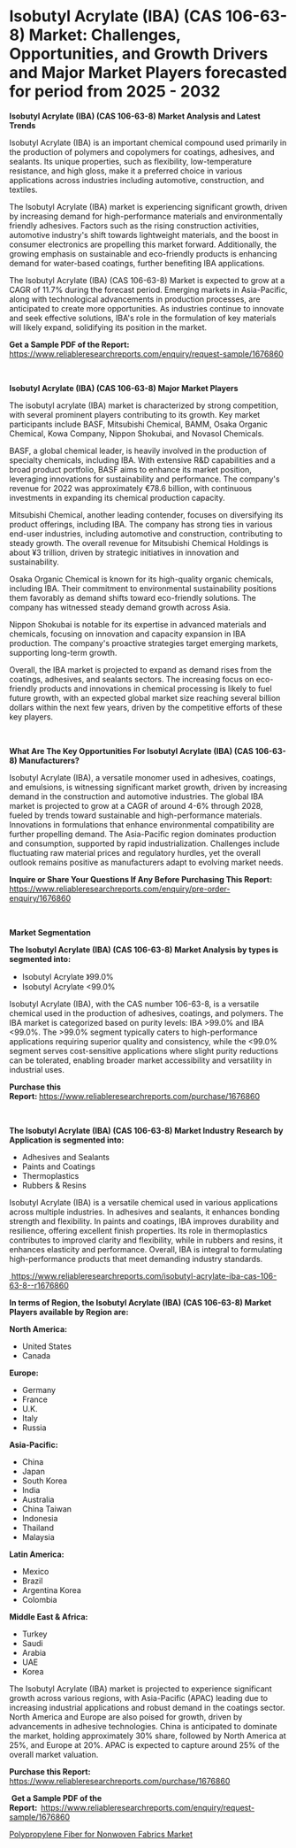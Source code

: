 <p><h1>Isobutyl Acrylate (IBA) (CAS 106-63-8) Market: Challenges, Opportunities, and Growth Drivers and Major Market Players forecasted for period from 2025 - 2032</h1></p><p><strong>Isobutyl Acrylate (IBA) (CAS 106-63-8) Market Analysis and Latest Trends</strong></p>
<p><p>Isobutyl Acrylate (IBA) is an important chemical compound used primarily in the production of polymers and copolymers for coatings, adhesives, and sealants. Its unique properties, such as flexibility, low-temperature resistance, and high gloss, make it a preferred choice in various applications across industries including automotive, construction, and textiles.</p><p>The Isobutyl Acrylate (IBA) market is experiencing significant growth, driven by increasing demand for high-performance materials and environmentally friendly adhesives. Factors such as the rising construction activities, automotive industry's shift towards lightweight materials, and the boost in consumer electronics are propelling this market forward. Additionally, the growing emphasis on sustainable and eco-friendly products is enhancing demand for water-based coatings, further benefiting IBA applications.</p><p>The Isobutyl Acrylate (IBA) (CAS 106-63-8) Market is expected to grow at a CAGR of 11.7% during the forecast period. Emerging markets in Asia-Pacific, along with technological advancements in production processes, are anticipated to create more opportunities. As industries continue to innovate and seek effective solutions, IBA's role in the formulation of key materials will likely expand, solidifying its position in the market.</p></p>
<p><strong>Get a Sample PDF of the Report:&nbsp;</strong> <a href="https://www.reliableresearchreports.com/enquiry/request-sample/1676860?utm_campaign=3313&utm_medium=2&utm_source=Github&utm_content=ia&utm_term=24032025&utm_id=isobutyl-acrylate-iba-cas-106-63-8">https://www.reliableresearchreports.com/enquiry/request-sample/1676860</a></p>
<p>&nbsp;</p>
<p><strong>Isobutyl Acrylate (IBA) (CAS 106-63-8) Major Market Players</strong></p>
<p><p>The isobutyl acrylate (IBA) market is characterized by strong competition, with several prominent players contributing to its growth. Key market participants include BASF, Mitsubishi Chemical, BAMM, Osaka Organic Chemical, Kowa Company, Nippon Shokubai, and Novasol Chemicals.</p><p>BASF, a global chemical leader, is heavily involved in the production of specialty chemicals, including IBA. With extensive R&D capabilities and a broad product portfolio, BASF aims to enhance its market position, leveraging innovations for sustainability and performance. The company's revenue for 2022 was approximately €78.6 billion, with continuous investments in expanding its chemical production capacity.</p><p>Mitsubishi Chemical, another leading contender, focuses on diversifying its product offerings, including IBA. The company has strong ties in various end-user industries, including automotive and construction, contributing to steady growth. The overall revenue for Mitsubishi Chemical Holdings is about ¥3 trillion, driven by strategic initiatives in innovation and sustainability.</p><p>Osaka Organic Chemical is known for its high-quality organic chemicals, including IBA. Their commitment to environmental sustainability positions them favorably as demand shifts toward eco-friendly solutions. The company has witnessed steady demand growth across Asia.</p><p>Nippon Shokubai is notable for its expertise in advanced materials and chemicals, focusing on innovation and capacity expansion in IBA production. The company's proactive strategies target emerging markets, supporting long-term growth.</p><p>Overall, the IBA market is projected to expand as demand rises from the coatings, adhesives, and sealants sectors. The increasing focus on eco-friendly products and innovations in chemical processing is likely to fuel future growth, with an expected global market size reaching several billion dollars within the next few years, driven by the competitive efforts of these key players.</p></p>
<p>&nbsp;</p>
<p><strong>What Are The Key Opportunities For Isobutyl Acrylate (IBA) (CAS 106-63-8) Manufacturers?</strong></p>
<p><p>Isobutyl Acrylate (IBA), a versatile monomer used in adhesives, coatings, and emulsions, is witnessing significant market growth, driven by increasing demand in the construction and automotive industries. The global IBA market is projected to grow at a CAGR of around 4-6% through 2028, fueled by trends toward sustainable and high-performance materials. Innovations in formulations that enhance environmental compatibility are further propelling demand. The Asia-Pacific region dominates production and consumption, supported by rapid industrialization. Challenges include fluctuating raw material prices and regulatory hurdles, yet the overall outlook remains positive as manufacturers adapt to evolving market needs.</p></p>
<p><strong>Inquire or Share Your Questions If Any Before Purchasing This Report:</strong> <a href="https://www.reliableresearchreports.com/enquiry/pre-order-enquiry/1676860?utm_campaign=3313&utm_medium=2&utm_source=Github&utm_content=ia&utm_term=24032025&utm_id=isobutyl-acrylate-iba-cas-106-63-8">https://www.reliableresearchreports.com/enquiry/pre-order-enquiry/1676860</a></p>
<p>&nbsp;</p>
<p><strong>Market Segmentation</strong></p>
<p><strong>The Isobutyl Acrylate (IBA) (CAS 106-63-8) Market Analysis by types is segmented into:</strong></p>
<p><ul><li>Isobutyl Acrylate 》99.0%</li><li>Isobutyl Acrylate <99.0%</li></ul></p>
<p><p>Isobutyl Acrylate (IBA), with the CAS number 106-63-8, is a versatile chemical used in the production of adhesives, coatings, and polymers. The IBA market is categorized based on purity levels: IBA >99.0% and IBA <99.0%. The >99.0% segment typically caters to high-performance applications requiring superior quality and consistency, while the <99.0% segment serves cost-sensitive applications where slight purity reductions can be tolerated, enabling broader market accessibility and versatility in industrial uses.</p></p>
<p><strong>Purchase this Report:&nbsp;</strong><a href="https://www.reliableresearchreports.com/purchase/1676860?utm_campaign=3313&utm_medium=2&utm_source=Github&utm_content=ia&utm_term=24032025&utm_id=isobutyl-acrylate-iba-cas-106-63-8">https://www.reliableresearchreports.com/purchase/1676860</a></p>
<p>&nbsp;</p>
<p><strong>The Isobutyl Acrylate (IBA) (CAS 106-63-8) Market Industry Research by Application is segmented into:</strong></p>
<p><ul><li>Adhesives and Sealants</li><li>Paints and Coatings</li><li>Thermoplastics</li><li>Rubbers & Resins</li></ul></p>
<p><p>Isobutyl Acrylate (IBA) is a versatile chemical used in various applications across multiple industries. In adhesives and sealants, it enhances bonding strength and flexibility. In paints and coatings, IBA improves durability and resilience, offering excellent finish properties. Its role in thermoplastics contributes to improved clarity and flexibility, while in rubbers and resins, it enhances elasticity and performance. Overall, IBA is integral to formulating high-performance products that meet demanding industry standards.</p></p>
<p><a href="https://www.reliableresearchreports.com/isobutyl-acrylate-iba-cas-106-63-8--r1676860?utm_campaign=3313&utm_medium=2&utm_source=Github&utm_content=ia&utm_term=24032025&utm_id=isobutyl-acrylate-iba-cas-106-63-8">&nbsp;https://www.reliableresearchreports.com/isobutyl-acrylate-iba-cas-106-63-8--r1676860</a></p>
<p><strong>In terms of Region, the Isobutyl Acrylate (IBA) (CAS 106-63-8) Market Players available by Region are:</strong></p>
<p>
    <p> <strong> North America: </strong>
        <ul>
            <li>United States</li>
            <li>Canada</li>
        </ul>
        </p> 
    <p> <strong> Europe: </strong>
        <ul>
            <li>Germany</li>
            <li>France</li>
            <li>U.K.</li>
            <li>Italy</li>
            <li>Russia</li>
        </ul>
        </p> 
    <p> <strong> Asia-Pacific: </strong>
        <ul>
            <li>China</li>
            <li>Japan</li>
            <li>South Korea</li>
            <li>India</li>
            <li>Australia</li>
            <li>China Taiwan</li>
            <li>Indonesia</li>
            <li>Thailand</li>
            <li>Malaysia</li>
        </ul>
        </p> 
    <p> <strong> Latin America: </strong>
        <ul>
            <li>Mexico</li>
            <li>Brazil</li>
            <li>Argentina Korea</li>
            <li>Colombia</li>
        </ul>
        </p> 
    <p> <strong> Middle East & Africa: </strong>
        <ul>
            <li>Turkey</li>
            <li>Saudi</li>
            <li>Arabia</li>
            <li>UAE</li>
            <li>Korea</li>
        </ul>
    </p>
    </p>
<p><p>The Isobutyl Acrylate (IBA) market is projected to experience significant growth across various regions, with Asia-Pacific (APAC) leading due to increasing industrial applications and robust demand in the coatings sector. North America and Europe are also poised for growth, driven by advancements in adhesive technologies. China is anticipated to dominate the market, holding approximately 30% share, followed by North America at 25%, and Europe at 20%. APAC is expected to capture around 25% of the overall market valuation.</p></p>
<p><strong>Purchase this Report: </strong><a href="https://www.reliableresearchreports.com/purchase/1676860?utm_campaign=3313&utm_medium=2&utm_source=Github&utm_content=ia&utm_term=24032025&utm_id=isobutyl-acrylate-iba-cas-106-63-8">https://www.reliableresearchreports.com/purchase/1676860</a></p>
<p>&nbsp;<strong>Get a Sample PDF of the Report:&nbsp;&nbsp;</strong><a href="https://www.reliableresearchreports.com/enquiry/request-sample/1676860?utm_campaign=3313&utm_medium=2&utm_source=Github&utm_content=ia&utm_term=24032025&utm_id=isobutyl-acrylate-iba-cas-106-63-8">https://www.reliableresearchreports.com/enquiry/request-sample/1676860</a></p>
<p><strong></strong></p>
<p><p><a href="https://github.com/iquiseeboli/Market-Research-Report-List-1/blob/main/polypropylene-fiber-for-nonwoven-fabrics-market.md?utm_campaign=3313&utm_medium=2&utm_source=Github&utm_content=ia&utm_term=24032025&utm_id=isobutyl-acrylate-iba-cas-106-63-8">Polypropylene Fiber for Nonwoven Fabrics Market</a></p></p>